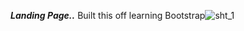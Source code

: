 ***Landing Page..***
Built this off learning Bootstrap![sht_1](https://github.com/sundayefeterry/bootstrap_product_landing_page/assets/105564694/f2396b42-e3ca-44e4-b1e4-510ee2e3e570)
